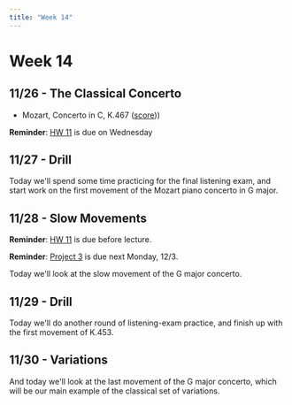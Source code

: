 ```yaml
---
title: "Week 14"
---
```


# Week 14

## 11/26 - The Classical Concerto

* Mozart, Concerto in C, K.467 ([score](mozart-k467.pdf)))

**Reminder**: [HW 11](HW-11.pdf) is due on Wednesday

## 11/27 - Drill

Today we'll spend some time practicing for the final listening
exam, and start work on the first movement of the Mozart piano
concerto in G major.

## 11/28 - Slow Movements

**Reminder**: [HW 11](HW-11.pdf) is due before lecture.

**Reminder**: [Project 3](Project-11.pdf) is due next Monday, 12/3.

Today we'll look at the slow movement of the G major concerto.

## 11/29 - Drill

Today we'll do another round of listening-exam practice, and finish
up with the first movement of K.453.

## 11/30 - Variations

And today we'll look at the last movement of the G major
concerto, which will be our main example of the classical
set of variations.
